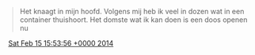 > Het knaagt in mijn hoofd\. Volgens mij heb ik veel in dozen wat in een container thuishoort\. Het domste wat ik kan doen is een doos openen nu

<img src="../../media/tweet.ico" width="12" /> [Sat Feb 15 15:53:56 +0000 2014](https://twitter.com/DromerDenker/status/434717219076210688)